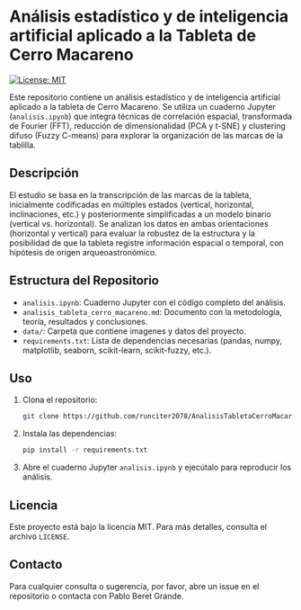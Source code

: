 # Análisis estadístico y de inteligencia artificial aplicado a la Tableta de Cerro Macareno

[![License: MIT](https://img.shields.io/badge/License-MIT-yellow.svg)](LICENSE)

Este repositorio contiene un análisis estadístico y de inteligencia artificial aplicado a la tableta de Cerro Macareno. Se utiliza un cuaderno Jupyter (`analisis.ipynb`) que integra técnicas de correlación espacial, transformada de Fourier (FFT), reducción de dimensionalidad (PCA y t-SNE) y clustering difuso (Fuzzy C-means) para explorar la organización de las marcas de la tablilla.

## Descripción

El estudio se basa en la transcripción de las marcas de la tableta, inicialmente codificadas en múltiples estados (vertical, horizontal, inclinaciones, etc.) y posteriormente simplificadas a un modelo binario (vertical vs. horizontal). Se analizan los datos en ambas orientaciones (horizontal y vertical) para evaluar la robustez de la estructura y la posibilidad de que la tableta registre información espacial o temporal, con hipótesis de origen arqueoastronómico.

## Estructura del Repositorio

- `analisis.ipynb`: Cuaderno Jupyter con el código completo del análisis.
- `analisis_tableta_cerro_macareno.md`: Documento con la metodología, teoría, resultados y conclusiones.
- `data/`: Carpeta que contiene imagenes y datos del proyecto.
- `requirements.txt`: Lista de dependencias necesarias (pandas, numpy, matplotlib, seaborn, scikit-learn, scikit-fuzzy, etc.).

## Uso

1. Clona el repositorio:
   ```bash
   git clone https://github.com/runciter2078/AnalisisTabletaCerroMacareno.git
   ```
2. Instala las dependencias:
   ```bash
   pip install -r requirements.txt
   ```
3. Abre el cuaderno Jupyter `analisis.ipynb` y ejecútalo para reproducir los análisis.

## Licencia

Este proyecto está bajo la licencia MIT. Para más detalles, consulta el archivo `LICENSE`.

## Contacto

Para cualquier consulta o sugerencia, por favor, abre un issue en el repositorio o contacta con Pablo Beret Grande.
```
